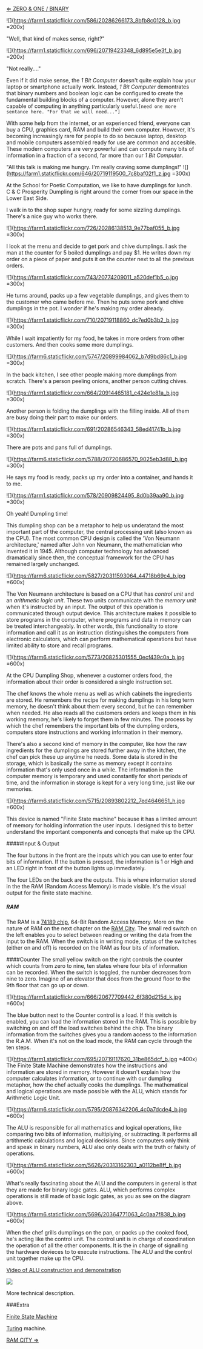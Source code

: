 [⇐ ZERO & ONE / BINARY](https://github.com/tchoi8/handmadecomputer/blob/master/Binary/readme.md)

![](https://farm1.staticflickr.com/586/20286266173_8bfb8c0128_b.jpg =200x)

"Well, that kind of makes sense, right?" 


![](https://farm1.staticflickr.com/696/20719423348_6d895e5e3f_b.jpg =200x)

"Not really...." 

Even if it did make sense, the *1 Bit Computer* doesn't quite explain how your laptop or smartphone actually work.  Instead, *1 Bit Computer* demontrates that binary numbers and boolean logic can be configured to create the fundamental building blocks of a computer. However, alone they aren't capable of computing in anything particularly useful.```[need one more sentance here. "For that we will need..."]```

With some help from the internet, or an experienced friend, everyone can buy a CPU, graphics card, RAM and build their own computer. However, it's becoming increasingly rare for people to do so because laptop, desktop and mobile computers assembled ready for use are common and accesible. These modern computers are very powerful and can compute many bits of information in a fraction of a second, far more than our *1 Bit Computer*. 

 
"All this talk is making me hungry. I'm really craving some dumplings!"
![](https://farm1.staticflickr.com/646/20719119500_7c8baf02f1_z.jpg =300x)

At the School for Poetic Computation, we like to have dumplings for lunch. C & C Prosperity Dumpling is right around the corner from our space in the Lower East Side.  

 

I  walk in to the shop super hungry, ready for some sizzling dumplings. There's a nice guy who works there. 

![](https://farm1.staticflickr.com/726/20286138513_9e77baf055_b.jpg =300x)

I look at the menu and decide to get pork and chive dumplings. I ask the man at the counter for 5 boiled dumplings and pay $1. He writes down my order on a piece of paper and puts it on the counter next to all the previous orders.  
 
![](https://farm1.staticflickr.com/743/20774209011_a520def1b5_o.jpg =300x)
 

He turns around, packs up a few vegetable dumplings, and gives them to the customer who came before me. Then he puts some pork and chive dumplings in the pot. I wonder if he's making my order already. 

![](https://farm1.staticflickr.com/710/20719118860_dc7ed0b3b2_b.jpg =300x)


While I wait impatiently for my food, he takes in more orders from other customers. And then cooks some more dumplings. 
 
 ![](https://farm6.staticflickr.com/5747/20899984062_b7d9bd86c1_b.jpg =300x)
 
In the back kitchen, I see other people making more dumplings from scratch. There's a person peeling onions, another person cutting chives.
 

![](https://farm1.staticflickr.com/664/20914465181_c424e1e81a_b.jpg =300x)

Another person is folding the dumplings with the filling inside. All of them are busy doing their part to make our orders.

 
![](https://farm1.staticflickr.com/691/20286546343_58ed41741b_b.jpg =300x)

There are pots and pans full of dumplings. 

 
 
 ![](https://farm6.staticflickr.com/5788/20720686570_9025eb3d88_b.jpg =300x)
 
He says my food is ready, packs up my order into a container, and hands it to me. 


 ![](https://farm1.staticflickr.com/578/20909824495_8d0b39aa90_b.jpg =300x)
 
 Oh yeah! Dumpling time! 
 
 



This dumpling shop can be a metaphor to help us underatand the most important part of the computer, the central processing unit (also known as the CPU). The most common CPU design is called the 'Von Neumann architecture,' named after John von Neumann, the mathematician who invented it in 1945. Although computer technology has advanced dramatically since then, the conceptual framework for the CPU has remained largely unchanged.



![](https://farm6.staticflickr.com/5827/20311593064_44718b69c4_b.jpg =600x)




The Von Neumann architecture is based on a CPU that has *control unit* and an *arithmetic logic unit*. These two units communicate with the *memory unit* when it's instructed by an input. The output of this operation is communicated through output device. This architecture makes it possible to store programs in the computer, where programs and data in memory can be treated interchangeably. In other words, this functionality to store information and call it as an instruction distinguishes the computers from electronic calculators, which can perform mathematical operations but have limited ability to store and recall programs. 






![](https://farm6.staticflickr.com/5773/20825301555_0ecf439c0a_b.jpg =600x)




At the CPU Dumpling Shop, whenever a customer orders food, the information about their order is considered a single instruction set.  

The chef knows the whole menu as well as which cabinets the ingredients are stored. He remembers the recipe for making dumplings in his long term memory, he doesn't think about them every second, but he can remember when needed. He also reads all the customers orders and keeps them in his working memory, he's likely to forget them in few minutes. The process by which the chef remembers the important bits of the dumpling orders, computers store instructions and working information in their memory.   

There's also a second kind of memory in the computer, like how the raw ingredients for the dumplings are stored further away in the kitchen, the chef can pick these up anytime he needs. Some data is stored in the storage, which is basically the same as memory except it contains information that's only used once in a while. The information in the computer memory is temporary and used constantly for short periods of time, and the information in storage is kept for a very long time, just like our memories.   

![](https://farm6.staticflickr.com/5715/20893802212_7ed4646651_h.jpg =600x)

This device is named "Finite State machine" because it has a limited amount of memory for holding information the user inputs. I designed this to better understand the important components and concepts that make up the CPU. 

#####Input & Output

The four buttons in the front are the inputs which you can use to enter four bits of information. If the button is pressed, the information is 1 or High and an LED right in front of the button lights up immediately.


The four LEDs on the back are the outputs. This is where information stored in the the RAM (Random Access Memory) is made visible. It's the visual output for the finite state machine.  

##### RAM 
The RAM is a [74189 chip](http://pdf.datasheetcatalog.com/datasheet/fairchild/74F189.pdf), 64-Bit Random Access Memory. More on the nature of RAM on the next chapter on the [RAM City](https://github.com/tchoi8/handmadecomputer/tree/master/RAMcity). 
The small red switch on the left enables you to select between reading or writing the data from the input to the RAM. When the switch is in writing mode, status of the switches (either on and off) is recorded on the RAM as four bits of information. 

 
  
####Counter
The small yellow switch on the right controls the counter which counts from zero to nine, ten states where four bits of information can be recorded. When the switch is toggled, the number decreases from nine to zero. Imagine of an elevator that does from the ground floor to the 9th floor that can go up or down. 


![](https://farm1.staticflickr.com/666/20677709442_6f380d215d_k.jpg =600x) 

The blue button next to the Counter control is a load. If this switch is enabled, you can load the information stored in the RAM. This is possible by switching on and off the load switches behind the chip. The binary information from the switches gives you a random access to the information the R.A.M. When it's not on the load mode, the RAM can cycle through the ten steps. 

![](https://farm1.staticflickr.com/695/20719117620_31be865dcf_b.jpg =400x)   
The Finite State Machine demonstrates how the instructions and information are stored in memory. However it doesn't explain how the computer calculates information, or to continue with our dumpling metaphor, how the chef actually cooks the dumplings. The mathematical and logical operations are made possible with the ALU, which stands for Arithmetic Logic Unit. 

![](https://farm6.staticflickr.com/5795/20876342206_4c0a7dcde4_b.jpg =600x)
 
The ALU is responsible for all mathematics and logical operations, like comparing two bits of information, multiplying, or subtracting. It performs all artithmetic calculations and logical decisions. Since computers only think and speak in binary numbers, ALU also only deals with the truth or falsity of operations.  

![](https://farm6.staticflickr.com/5626/20313162303_a0112be8ff_b.jpg =600x)

What's really fascinating about the ALU and the computers in general is that they are made for binary logic gates. ALU, which performs complex operations is still made of basic logic gates, as you as see on the diagram above. 

![](https://farm6.staticflickr.com/5696/20364771063_4c0aa7f838_b.jpg =600x)

When the chef grills dumplings on the pan, or packs up the cooked food, he's acting like the control unit. The control unit is in charge of coordination the operation of all the other components. It is the in charge of signalling the hardware devieces to to execute instructions. The ALU and the control unit together make up the CPU. 

[Video of ALU construction and demonstration](https://vimeo.com/136831074)



![](https://farm6.staticflickr.com/5636/20666499401_13440b1738_z.jpg)

More technical description. 

###Extra 

[Finite State Machine](https://github.com/tchoi8/handmadecomputer/tree/master/FSM)   
  
[Turing](https://github.com/tchoi8/handmadecomputer/tree/master/Turing) machine. 
 
[RAM CITY ⇒](https://github.com/tchoi8/handmadecomputer/blob/master/RAMcity/readme.md)
